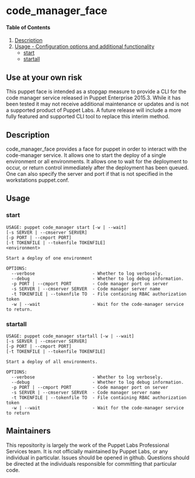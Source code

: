 # code_manager_face

#### Table of Contents

1. [Description](#description)
1. [Usage - Configuration options and additional functionality](#usage)
   * [start](#start)
   * [startall](#startall)

## Use at your own risk
This puppet face is intended as a stopgap measure to provide a CLI for the code manager service released in Puppet Enterprise 2015.3. While it has been tested it may not receive additional maintenance or updates and is not a supported product of Puppet Labs. A future release will include a more fully featured and supported CLI tool to replace this interim method.

## Description

code_manager_face provides a face for puppet in order to interact with the
code-manager service. It allows one to start the deploy of a single environment
or all environments. It allows one to wait for the deployment to occur, or
return control immediately after the deployment has been queued. One can also
specify the server and port if that is not specified in the workstations
puppet.conf.

## Usage

### start

```
USAGE: puppet code_manager start [-w | --wait]
[-s SERVER | --cmserver SERVER]
[-p PORT | --cmport PORT]
[-t TOKENFILE | --tokenfile TOKENFILE]
<environment>

Start a deploy of one environment

OPTIONS:
  --verbose                      - Whether to log verbosely.
  --debug                        - Whether to log debug information.
  -p PORT | --cmport PORT        - Code manager port on server
  -s SERVER | --cmserver SERVER  - Code manager server name
  -t TOKENFILE | --tokenfile TO  - File containing RBAC authorization token
  -w | --wait                    - Wait for the code-manager service to return.
```

### startall

```
USAGE: puppet code_manager startall [-w | --wait]
[-s SERVER | --cmserver SERVER]
[-p PORT | --cmport PORT]
[-t TOKENFILE | --tokenfile TOKENFILE]

Start a deploy of all environments.

OPTIONS:
  --verbose                      - Whether to log verbosely.
  --debug                        - Whether to log debug information.
  -p PORT | --cmport PORT        - Code manager port on server
  -s SERVER | --cmserver SERVER  - Code manager server name
  -t TOKENFILE | --tokenfile TO  - File containing RBAC authorization token
  -w | --wait                    - Wait for the code-manager service to return
```

## Maintainers
This repositority is largely the work of the Puppet Labs Professional Services
team.  It is not officially maintained by Puppet Labs, or any individual in
particular.  Issues should be opened in github.  Questions should be directed
at the individuals responsible for committing that particular code.
